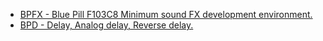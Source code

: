 
* <a href=https://github.com/DIYFXWorld/BPFX/>BPFX - Blue Pill F103C8 Minimum sound FX development environment.</a>  
* <a href=https://github.com/DIYFXWorld/BPD/>BPD - Delay, Analog delay, Reverse delay.</a>  
